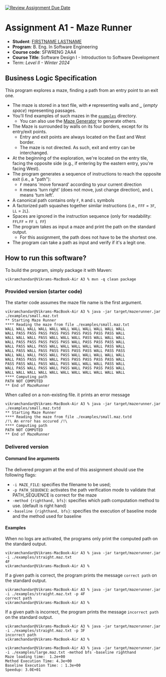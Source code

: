 [![Review Assignment Due Date](https://classroom.github.com/assets/deadline-readme-button-24ddc0f5d75046c5622901739e7c5dd533143b0c8e959d652212380cedb1ea36.svg)](https://classroom.github.com/a/8jM7fhXE)
# Assignment A1 - Maze Runner

  * **Student**: [FIRSTNAME LASTNAME](MACID@mcmaster.ca)
  * **Program**: B. Eng. In Software Engineering
  * **Course code**: SFWRENG 2AA4
  * **Course Title**: Software Design I - Introduction to Software Development 
  * Term: *Level II - Winter 2024*

## Business Logic Specification

This program explores a maze, finding a path from an entry point to an exit one.

- The maze is stored in a text file, with `#` representing walls and `␣` (_empty space_) representing passages.
- You’ll find examples of such mazes in the [`examples`](./examples) directory. 
    - You can also use the [Maze Generator](https://github.com/ace-lectures/maze-gen) to generate others.
- The Maze is surrounded by walls on its four borders, except for its entry/exit points.
    - Entry and exit points are always located on the East and West border.
    - The maze is not directed. As such, exit and entry can be interchanged.
- At the beginning of the exploration, we're located on the entry tile, facing the opposite side (e.g., if entering by the eastern entry, you're facing West).
- The program generates a sequence of instructions to reach the opposite exit (i.e., a "path"):
    - `F` means 'move forward' according to your current direction
    - `R` means 'turn right' (does not move, just change direction), and `L` means ‘turn left’. 
- A canonical path contains only `F`, `R` and `L` symbols
- A factorized path squashes together similar instructions (i.e., `FFF` = `3F`, `LL` = `2L`).
- Spaces are ignored in the instruction sequence (only for readability: `FFLFF` = `FF L FF`)
- The program takes as input a maze and print the path on the standard output.
    - For this assignment, the path does not have to be the shortest one.
- The program can take a path as input and verify if it's a legit one.

## How to run this software?

To build the program, simply package it with Maven:

```
vikramchandar@Vikrams-MacBook-Air A3 % mvn -q clean package 
```

### Provided version (starter code)

The starter code assumes the maze file name is the first argument. 

```
vikramchandar@Vikrams-MacBook-Air A3 % java -jar target/mazerunner.jar ./examples/small.maz.txt
** Starting Maze Runner
**** Reading the maze from file ./examples/small.maz.txt
WALL WALL WALL WALL WALL WALL WALL WALL WALL WALL WALL 
WALL PASS PASS PASS PASS PASS PASS PASS PASS PASS WALL 
WALL WALL WALL PASS WALL WALL WALL PASS WALL WALL WALL 
WALL PASS PASS PASS PASS PASS WALL PASS PASS PASS WALL 
WALL PASS WALL PASS WALL WALL WALL WALL WALL PASS WALL 
WALL PASS WALL PASS PASS PASS PASS PASS WALL PASS PASS 
WALL WALL WALL PASS WALL PASS WALL WALL WALL WALL WALL 
WALL PASS PASS PASS WALL PASS PASS PASS PASS PASS WALL 
PASS PASS WALL PASS WALL PASS WALL WALL WALL PASS WALL 
WALL PASS WALL PASS WALL PASS WALL PASS PASS PASS WALL 
WALL WALL WALL WALL WALL WALL WALL WALL WALL WALL WALL 
**** Computing path
PATH NOT COMPUTED
** End of MazeRunner
```

When called on a non-existing file. it prints an error message

```
vikramchandar@Vikrams-MacBook-Air A3 % java -jar target/mazerunner.jar ./examples/small.maz.txtd
** Starting Maze Runner
**** Reading the maze from file ./examples/small.maz.txtd
/!\ An error has occured /!\
**** Computing path
PATH NOT COMPUTED
** End of MazeRunner
```

### Delivered version

#### Command line arguments

The delivered program at the end of this assignment should use the following flags:

- `-i MAZE_FILE`: specifies the filename to be used;
- `-p PATH_SEQUENCE`: activates the path verification mode to validate that PATH_SEQUENCE is correct for the maze
- `-method {righthand, bfs}`: specifies which path computation method to use. (default is right hand)
- `-baseline {righthand, bfs}`: specifies the execution of baseline mode and the method used for baseline 

#### Examples

When no logs are activated, the programs only print the computed path on the standard output.

```
vikramchandar@Vikrams-MacBook-Air A3 % java -jar target/mazerunner.jar -i ./examples/straight.maz.txt
4F
vikramchandar@Vikrams-MacBook-Air A3 %
```

If a given path is correct, the program prints the message `correct path` on the standard output.

```
vikramchandar@Vikrams-MacBook-Air A3 % java -jar target/mazerunner.jar -i ./examples/straight.maz.txt -p 4F
correct path
vikramchandar@Vikrams-MacBook-Air A3 %
```

If a given path is incorrect, the program prints the message `incorrect path` on the standard output.

```
vikramchandar@Vikrams-MacBook-Air A3 % java -jar target/mazerunner.jar -i ./examples/straight.maz.txt -p 3F
incorrect path
vikramchandar@Vikrams-MacBook-Air A3 %
```

```
vikramchandar@Vikrams-MacBook-Air A3 % java -jar target/mazerunner.jar -i ./examples/large.maz.txt -method bfs -baseline righthand
Maze loading time:  1.2e+00
Method Execution Time: 4.3e+00
Baseline Execution Time: : 1.3e+00
Speedup: 3.0E+01
```
